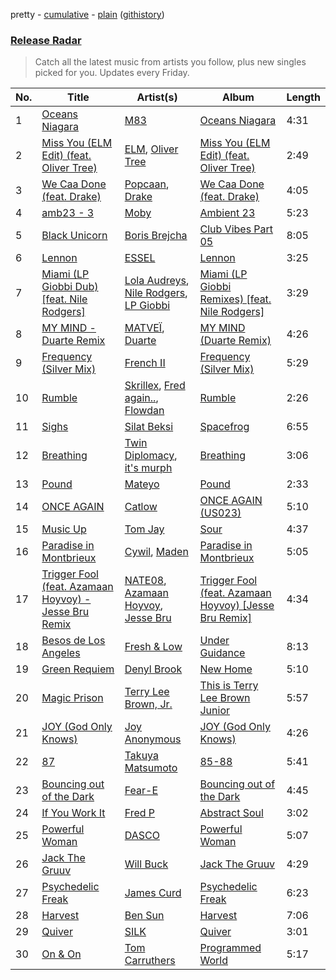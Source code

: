 pretty - [cumulative](/playlists/cumulative/Release%20Radar.md) - [plain](/playlists/plain/37i9dQZEVXbsudmxBFKW7G) ([githistory](https://github.githistory.xyz/vitokorn/spotify-playlist-archive/blob/master/playlists/plain/37i9dQZEVXbsudmxBFKW7G))

### [Release Radar](https://open.spotify.com/playlist/37i9dQZEVXbsudmxBFKW7G)

> Catch all the latest music from artists you follow, plus new singles picked for you. Updates every Friday.

| No. | Title | Artist(s) | Album | Length |
|---|---|---|---|---|
| 1 | [Oceans Niagara](https://open.spotify.com/track/1YTS8ssbRuAEXBbTU7PcDZ) | [M83](https://open.spotify.com/artist/63MQldklfxkjYDoUE4Tppz) | [Oceans Niagara](https://open.spotify.com/album/1erWX7EOziL7e5jgkM5JoX) | 4:31 |
| 2 | [Miss You (ELM Edit) (feat. Oliver Tree)](https://open.spotify.com/track/3eK6rxbFG4Nof7EDFaLZVA) | [ELM](https://open.spotify.com/artist/0z5MH7P2J44oGJjMreM1WD), [Oliver Tree](https://open.spotify.com/artist/6TLwD7HPWuiOzvXEa3oCNe) | [Miss You (ELM Edit) (feat. Oliver Tree)](https://open.spotify.com/album/6bGJIgsbhQQdxDOgRw3yrk) | 2:49 |
| 3 | [We Caa Done (feat. Drake)](https://open.spotify.com/track/6rb3wFQ66EWR7DcPG0oEE1) | [Popcaan](https://open.spotify.com/artist/62DmErcU7dqZbJaDqwsqzR), [Drake](https://open.spotify.com/artist/3TVXtAsR1Inumwj472S9r4) | [We Caa Done (feat. Drake)](https://open.spotify.com/album/4yJNcgX3otzDbMMyrdJBN5) | 4:05 |
| 4 | [amb23 - 3](https://open.spotify.com/track/6Ijhu0qHD0uSUsnQA1MJ9v) | [Moby](https://open.spotify.com/artist/3OsRAKCvk37zwYcnzRf5XF) | [Ambient 23](https://open.spotify.com/album/5iXHMwhLzhDSs7e0WK4svQ) | 5:23 |
| 5 | [Black Unicorn](https://open.spotify.com/track/1WSF0LJGwJkYejuMtyJVuA) | [Boris Brejcha](https://open.spotify.com/artist/6caPJFLv1wesmM7gwK1ACy) | [Club Vibes Part 05](https://open.spotify.com/album/5ad6LcmH6riZRxu4VzI7Vf) | 8:05 |
| 6 | [Lennon](https://open.spotify.com/track/6KCmJ8VI6VYNRNubSqi0Ck) | [ESSEL](https://open.spotify.com/artist/2ucdZN7GyBGxIKHIzksnXc) | [Lennon](https://open.spotify.com/album/4Whx04xrZZSzMWhKduRWFI) | 3:25 |
| 7 | [Miami (LP Giobbi Dub) [feat. Nile Rodgers]](https://open.spotify.com/track/5A8r8ceURBWGkcrjsQCvbd) | [Lola Audreys](https://open.spotify.com/artist/1hAEiB06cyEmWTSyt1BFkp), [Nile Rodgers](https://open.spotify.com/artist/3yDIp0kaq9EFKe07X1X2rz), [LP Giobbi](https://open.spotify.com/artist/3oKnyRhYWzNsTiss5n4Z1J) | [Miami (LP Giobbi Remixes) [feat. Nile Rodgers]](https://open.spotify.com/album/1rgT6lGb5I9Ds42sHcciEM) | 3:29 |
| 8 | [MY MIND - Duarte Remix](https://open.spotify.com/track/6BEAYuiyGLW1qEzwROV26G) | [MATVEÏ](https://open.spotify.com/artist/2c8JocB8eI6cCGaF5xGoT1), [Duarte](https://open.spotify.com/artist/11ofEe58zrex8X5NBbWhsk) | [MY MIND (Duarte Remix)](https://open.spotify.com/album/6dOb32eRDgw7APDZ6REMPj) | 4:26 |
| 9 | [Frequency (Silver Mix)](https://open.spotify.com/track/3qmXbUnGHPZauV2m5j28yu) | [French II](https://open.spotify.com/artist/6ipkiHnGXAsGSRlG5RPkjt) | [Frequency (Silver Mix)](https://open.spotify.com/album/2rATRzwC1aptm48jmTB80E) | 5:29 |
| 10 | [Rumble](https://open.spotify.com/track/1GfBLbAhZUWdseuDqhocmn) | [Skrillex](https://open.spotify.com/artist/5he5w2lnU9x7JFhnwcekXX), [Fred again..](https://open.spotify.com/artist/4oLeXFyACqeem2VImYeBFe), [Flowdan](https://open.spotify.com/artist/07CimrZi5vs9iEao47TNQ4) | [Rumble](https://open.spotify.com/album/6YVJQPJNzHbqgBblpMSPUi) | 2:26 |
| 11 | [Sighs](https://open.spotify.com/track/6SKvS3KRGokD2uupOkHkNO) | [Silat Beksi](https://open.spotify.com/artist/3SP4J72E4oadd8EhE25FOO) | [Spacefrog](https://open.spotify.com/album/4cByczOqw5x5yFXCSkYyCG) | 6:55 |
| 12 | [Breathing](https://open.spotify.com/track/4h6qnP94JWzDmXLZFdRnn7) | [Twin Diplomacy](https://open.spotify.com/artist/5rweLVovWSRNfeuVvzPcCq), [it's murph](https://open.spotify.com/artist/3zW0xazqnHoq9QV9zBROVC) | [Breathing](https://open.spotify.com/album/3gFXOUnk1XYZhL3jWAsbfG) | 3:06 |
| 13 | [Pound](https://open.spotify.com/track/77g7kCmGqiCzOePWYX3SmO) | [Mateyo](https://open.spotify.com/artist/0B0O3zN1qA3VmxGoF7sHiE) | [Pound](https://open.spotify.com/album/29AhEOuMHj5qPdUFRWsI3K) | 2:33 |
| 14 | [ONCE AGAIN](https://open.spotify.com/track/7mwDyHlB7NIpldBNUKemNC) | [Catlow](https://open.spotify.com/artist/0XxDrKbIfa9kLC5kUAuaD9) | [ONCE AGAIN (US023)](https://open.spotify.com/album/0BgrgpVWHUw5PSlqqwCLpW) | 5:10 |
| 15 | [Music Up](https://open.spotify.com/track/6EJjhbpttUDht6CxE3jI2J) | [Tom Jay](https://open.spotify.com/artist/4TDDo5dOUvL8hFegdVHXhT) | [Sour](https://open.spotify.com/album/2xfKDd0fB6A4zbuOwcmelU) | 4:37 |
| 16 | [Paradise in Montbrieux](https://open.spotify.com/track/3WkADyoxTj1B1hya5Go3Y7) | [Cywil](https://open.spotify.com/artist/4UTCPF9RGPDlFbqEbvGIWx), [Maden](https://open.spotify.com/artist/09JDrVtP1s0uXSOR5J3cOU) | [Paradise in Montbrieux](https://open.spotify.com/album/56eWCUEQBFmfNdFsy16Mdz) | 5:05 |
| 17 | [Trigger Fool (feat. Azamaan Hoyvoy) - Jesse Bru Remix](https://open.spotify.com/track/0FokIoFard0CFHsNXXcA9W) | [NATE08](https://open.spotify.com/artist/2Ozq8aYmGgLiGdbpsW6KSl), [Azamaan Hoyvoy](https://open.spotify.com/artist/1LbuU8d58KvC224d5abMiF), [Jesse Bru](https://open.spotify.com/artist/3TQ2taKTip3uFICbu5aIJq) | [Trigger Fool (feat. Azamaan Hoyvoy) [Jesse Bru Remix]](https://open.spotify.com/album/3u7gLxQkE7gMcgxT9mbgTM) | 4:34 |
| 18 | [Besos de Los Angeles](https://open.spotify.com/track/154DLtbNjmGi3XlyIcc5EJ) | [Fresh & Low](https://open.spotify.com/artist/2W4RGn8br96aceIfOzi8fI) | [Under Guidance](https://open.spotify.com/album/4nXRoqNXDlwUgVPbKzRFcu) | 8:13 |
| 19 | [Green Requiem](https://open.spotify.com/track/1iQrjj0nAZSJ0KYrlXCl5X) | [Denyl Brook](https://open.spotify.com/artist/6CN58XeXyI4v5FFMiltnHa) | [New Home](https://open.spotify.com/album/2tvzLl0e00rJmln7S0fwJO) | 5:10 |
| 20 | [Magic Prison](https://open.spotify.com/track/7ozVKgu1JHmZe6l7lc2ARK) | [Terry Lee Brown, Jr.](https://open.spotify.com/artist/5TJ7ZHDn843QeFOQ676IMV) | [This is Terry Lee Brown Junior](https://open.spotify.com/album/1glU18uXYI1wTWBA7a11tR) | 5:57 |
| 21 | [JOY (God Only Knows)](https://open.spotify.com/track/2gTF3yPxvDpW2EAYbOVeIt) | [Joy Anonymous](https://open.spotify.com/artist/3pK4EcflBpG1Kpmjk5LK2R) | [JOY (God Only Knows)](https://open.spotify.com/album/6g4DJWWISxd3PwUFM9sleU) | 4:26 |
| 22 | [87](https://open.spotify.com/track/1VwULeshH3z3VmiycnwzX3) | [Takuya Matsumoto](https://open.spotify.com/artist/2CFtnTIGl2eQ9kTHy6de2C) | [85-88](https://open.spotify.com/album/6F4WbDUnm3JnDyFBI0a1cw) | 5:41 |
| 23 | [Bouncing out of the Dark](https://open.spotify.com/track/6c18DKpL4vnqi1TlLKxhdZ) | [Fear-E](https://open.spotify.com/artist/7MsAhHNI5gRfh2JCeL21gC) | [Bouncing out of the Dark](https://open.spotify.com/album/2iqkUYPIMDTmLOH4wH0uHm) | 4:45 |
| 24 | [If You Work It](https://open.spotify.com/track/3p89jMxcxYHw99E6AXWomJ) | [Fred P](https://open.spotify.com/artist/4qgais7fd2CQHtwbpCC4Dz) | [Abstract Soul](https://open.spotify.com/album/2WrwiQeyYNBJQ3Qpw7axAd) | 3:02 |
| 25 | [Powerful Woman](https://open.spotify.com/track/1x2VEjCYWnVRhrzYQAJLIV) | [DASCO](https://open.spotify.com/artist/1uWXQVDLruQwFEaGtQeWuc) | [Powerful Woman](https://open.spotify.com/album/0PmBbZ4i2EEgjADWgykByY) | 5:07 |
| 26 | [Jack The Gruuv](https://open.spotify.com/track/54Qf6IyUFdya4K9taQw1ka) | [Will Buck](https://open.spotify.com/artist/08XSrWSuj2b7La6W3pj3Pe) | [Jack The Gruuv](https://open.spotify.com/album/79y4pRCn1knUPdKDGci859) | 4:29 |
| 27 | [Psychedelic Freak](https://open.spotify.com/track/35YcU8sJRZ6X2PT7NlR7sj) | [James Curd](https://open.spotify.com/artist/2PwiPk4hJp1MX6zH2YJmIL) | [Psychedelic Freak](https://open.spotify.com/album/1Qfwi112c3eAca7gGnSEoi) | 6:23 |
| 28 | [Harvest](https://open.spotify.com/track/6JV5ibjoP7TT3ExHcLC0n5) | [Ben Sun](https://open.spotify.com/artist/1Hwxv1TsmQYcwmnpNJnnUo) | [Harvest](https://open.spotify.com/album/4HE83TSYD7Uja6LDx6G4uc) | 7:06 |
| 29 | [Quiver](https://open.spotify.com/track/59AhbmCmtzcGVEYuzNXFIx) | [SILK](https://open.spotify.com/artist/01epL9hgF4G7guGkrnzR8a) | [Quiver](https://open.spotify.com/album/2VkVJMy7SwL3j758hgXbvO) | 3:01 |
| 30 | [On & On](https://open.spotify.com/track/5h1YjHHDOG7EXNSu7qtu8f) | [Tom Carruthers](https://open.spotify.com/artist/0PZoyQeDhisHRF2V6glqiw) | [Programmed World](https://open.spotify.com/album/4AJ64NiNmqV7EVcGoRPPHG) | 5:17 |